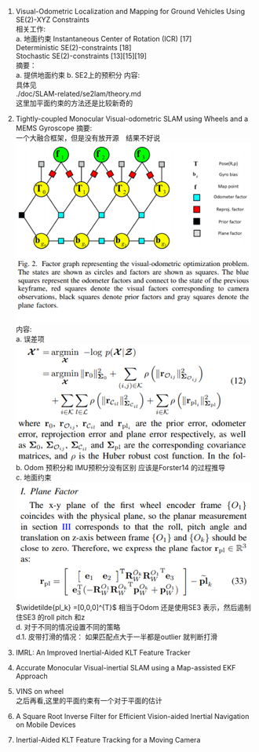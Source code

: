 

1. Visual-Odometric Localization and Mapping for Ground Vehicles
Using SE(2)-XYZ Constraints<br>
相关工作:<br>
a. 地面约束
Instantaneous Center of Rotation (ICR) [17] <br>
Deterministic SE(2)-constraints [18] <br>
Stochastic SE(2)-constraints [13][15][19]<br>
摘要：<br>
a. 提供地面约束
b. SE2上的预积分
内容:<br>
具体见<br>
./doc/SLAM-related/se2lam/theory.md<br>
这里加平面约束的方法还是比较新奇的


2. Tightly-coupled Monocular Visual-odometric
SLAM using Wheels and a MEMS Gyroscope
摘要:<br>
一个大融合框架，但是没有放开源　结果不好说
![](./picture/1.png)
内容:<br>
a. 误差项
   ![](./picture/2.png)
b. Odom 预积分和 IMU预积分没有区别 应该是Forster14 的过程推导<br>
c. 地面约束
   ![](./picture/3.png)
   $\widetilde{pl_k} =[0,0,0]^{T}$
相当于Odom 还是使用SE3 表示，然后遏制住SE3 的roll pitch 和z <br>
d. 对于不同的情况设置不同的策略 <br>
d.1. 皮带打滑的情况： 如果匹配点大于一半都是outlier 就判断打滑<br>


3. IMRL: An Improved Inertial-Aided KLT Feature Tracker

4. Accurate Monocular Visual-inertial SLAM using a
Map-assisted EKF Approach


5. VINS on wheel<br>
之后再看,这里的平面约束有一个对于平面的估计<br>

6. A Square Root Inverse Filter for Efficient
Vision-aided Inertial Navigation on Mobile Devices

7. Inertial-Aided KLT Feature Tracking for a Moving Camera
   